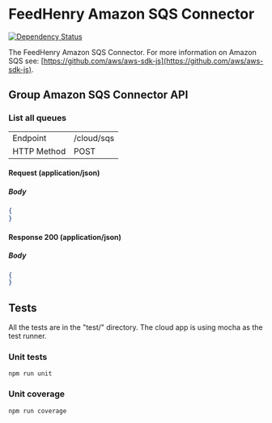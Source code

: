 # FeedHenry Amazon SQS Connector

[![Dependency Status](https://img.shields.io/david/feedhenry-templates/fh-connector-amazon-sqs-cloud.svg?style=flat-square)](https://david-dm.org/feedhenry-templates/fh-connector-amazon-sqs-cloud)

The FeedHenry Amazon SQS Connector. For more information on Amazon SQS see: [https://github.com/aws/aws-sdk-js](https://github.com/aws/aws-sdk-js).

## Group Amazon SQS Connector API

### List all queues

|              |              |
|--------------|--------------|
| Endpoint     | /cloud/sqs   |
| HTTP Method  | POST         |

#### Request (application/json)

##### Body
          
```json
{
}
````

#### Response 200 (application/json)

##### Body

```json
{
}
````
## Tests

All the tests are in the "test/" directory. The cloud app is using mocha as the test runner. 

### Unit tests

```shell
npm run unit
```

### Unit coverage

```shell
npm run coverage
```
